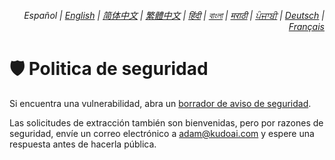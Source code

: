 <div align="right">
    <h6>
        <picture>
            <source type="image/svg+xml" media="(prefers-color-scheme: dark)" srcset="https://raw.githubusercontent.com/adamlui/js-utils/main/docs/images/earth-icon/white/icon32.svg">
            <img height=14 src="https://raw.githubusercontent.com/adamlui/js-utils/main/docs/images/earth-icon/black/icon32.svg">
        </picture>
        &nbsp;Español |
        <a href="../SECURITY.md">English</a> |
        <a href="../zh-cn/SECURITY.md">简体中文</a> |
        <a href="../zh-tw/SECURITY.md">繁體中文</a> |
        <a href="../hi/SECURITY.md">हिंदी</a> |
        <a href="../bn/SECURITY.md">বাংলা</a> |
        <a href="../mr/SECURITY.md">मराठी</a> |
        <a href="../pa/SECURITY.md">ਪੰਜਾਬੀ</a> |
        <a href="../de/SECURITY.md">Deutsch</a> |
        <a href="../fr/SECURITY.md">Français</a>
    </h6>
</div>

# 🛡️ Politica de seguridad

Si encuentra una vulnerabilidad, abra un [borrador de aviso de seguridad](https://github.com/adamlui/minify.js/security/advisories/new).

Las solicitudes de extracción también son bienvenidas, pero por razones de seguridad, envíe un correo electrónico a <adam@kudoai.com> y espere una respuesta antes de hacerla pública.
